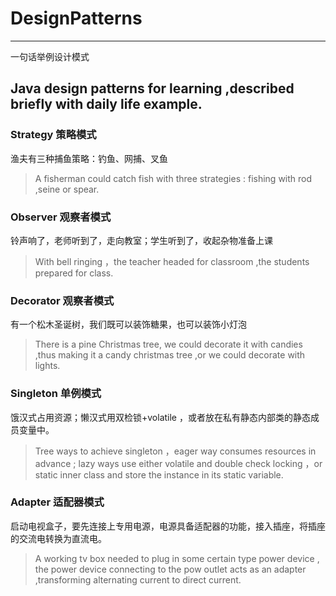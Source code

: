 # DesignPatterns

-----
一句话举例设计模式<br>

Java design patterns for learning ,described briefly with daily life example.
-----


### Strategy 策略模式
渔夫有三种捕鱼策略：钓鱼、网捕、叉鱼
> A fisherman could catch fish with three strategies : fishing with rod ,seine or spear.

### Observer 观察者模式
铃声响了，老师听到了，走向教室；学生听到了，收起杂物准备上课
> With bell ringing ，the teacher headed for classroom ,the students prepared for class.

### Decorator 观察者模式
有一个松木圣诞树，我们既可以装饰糖果，也可以装饰小灯泡
> There is a pine Christmas tree, we could decorate it with candies ,thus making it a candy christmas tree ,or we could decorate with lights.

### Singleton 单例模式
饿汉式占用资源；懒汉式用双检锁+volatile ，或者放在私有静态内部类的静态成员变量中。
> Tree ways to achieve singleton ，eager way consumes resources in advance ;
lazy ways use either volatile and double check locking ，or  static inner class and store the instance in its static variable.

### Adapter 适配器模式
启动电视盒子，要先连接上专用电源，电源具备适配器的功能，接入插座，将插座的交流电转换为直流电。
> A working tv box needed to plug in some certain type power device , the power device connecting to the pow outlet acts as an adapter ,transforming alternating current to direct current.

